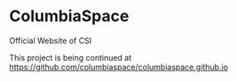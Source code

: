 # ColumbiaSpace
Official Website of CSI

This project is being continued at
https://github.com/columbiaspace/columbiaspace.github.io
